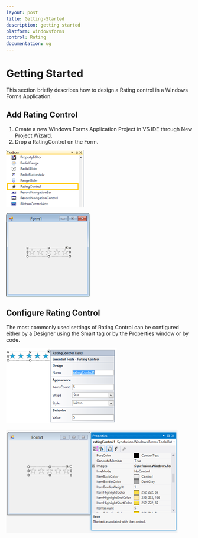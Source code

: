 ```yaml
---
layout: post
title: Getting-Started
description: getting started 
platform: windowsforms
control: Rating  
documentation: ug
---
```


# Getting Started 

This section briefly describes how to design a Rating control in a Windows Forms Application.

## Add Rating Control

1. Create a new Windows Forms Application Project in VS IDE through New Project Wizard.
2. Drop a RatingControl on the Form.

![](Getting-Started_images/Getting-Started_img1.png)



![](Getting-Started_images/Getting-Started_img2.png)



## Configure Rating Control

The most commonly used settings of Rating Control can be configured either by a Designer using the Smart tag or by the Properties window or by code.

![](Getting-Started_images/Getting-Started_img3.png)



![](Getting-Started_images/Getting-Started_img4.png)




